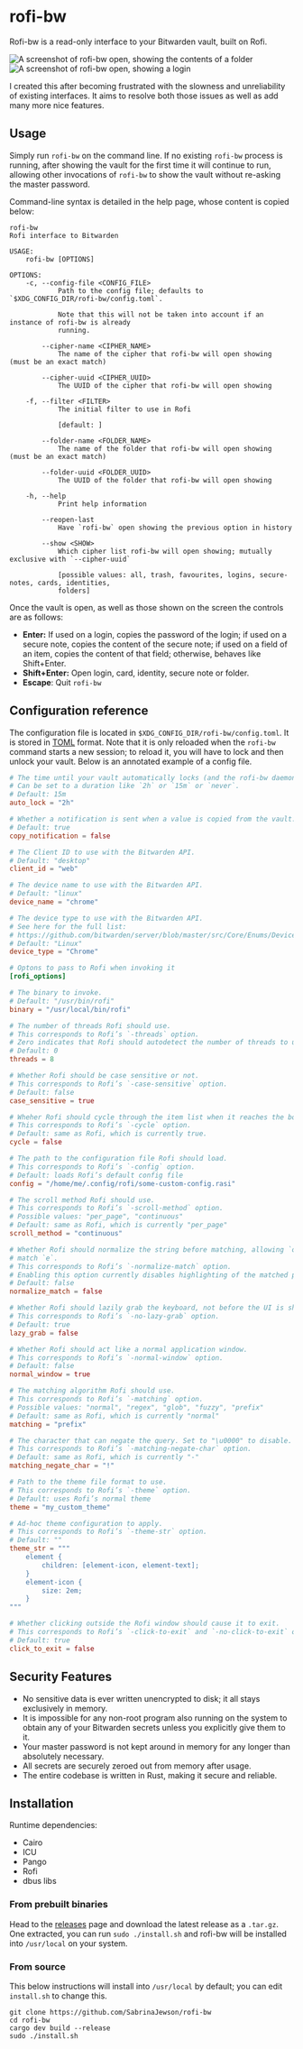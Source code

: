 # rofi-bw

Rofi-bw is a read-only interface to your Bitwarden vault, built on Rofi.

![A screenshot of rofi-bw open, showing the contents of a folder](demos/folder.png)
![A screenshot of rofi-bw open, showing a login](demos/login.png)

I created this
after becoming frustrated with the slowness and unreliability of existing interfaces.
It aims to resolve both those issues
as well as add many more nice features.

## Usage

Simply run `rofi-bw` on the command line.
If no existing `rofi-bw` process is running,
after showing the vault for the first time
it will continue to run,
allowing other invocations of `rofi-bw`
to show the vault without re-asking the master password.

Command-line syntax is detailed in the help page,
whose content is copied below:

```
rofi-bw
Rofi interface to Bitwarden

USAGE:
    rofi-bw [OPTIONS]

OPTIONS:
    -c, --config-file <CONFIG_FILE>
            Path to the config file; defaults to `$XDG_CONFIG_DIR/rofi-bw/config.toml`.

            Note that this will not be taken into account if an instance of rofi-bw is already
            running.

        --cipher-name <CIPHER_NAME>
            The name of the cipher that rofi-bw will open showing (must be an exact match)

        --cipher-uuid <CIPHER_UUID>
            The UUID of the cipher that rofi-bw will open showing

    -f, --filter <FILTER>
            The initial filter to use in Rofi

            [default: ]

        --folder-name <FOLDER_NAME>
            The name of the folder that rofi-bw will open showing (must be an exact match)

        --folder-uuid <FOLDER_UUID>
            The UUID of the folder that rofi-bw will open showing

    -h, --help
            Print help information

        --reopen-last
            Have `rofi-bw` open showing the previous option in history

        --show <SHOW>
            Which cipher list rofi-bw will open showing; mutually exclusive with `--cipher-uuid`

            [possible values: all, trash, favourites, logins, secure-notes, cards, identities,
            folders]
```

Once the vault is open, as well as those shown on the screen the controls are as follows:

- **Enter:** If used on a login, copies the password of the login;
	if used on a secure note, copies the content of the secure note;
	if used on a field of an item, copies the content of that field;
	otherwise, behaves like Shift+Enter.
- **Shift+Enter:** Open login, card, identity, secure note or folder.
- **Escape**: Quit `rofi-bw`

## Configuration reference

The configuration file is located in `$XDG_CONFIG_DIR/rofi-bw/config.toml`.
It is stored in [TOML](https://toml.io/) format.
Note that it is only reloaded when the `rofi-bw` command starts a new session;
to reload it, you will have to lock and then unlock your vault.
Below is an annotated example of a config file.

```toml
# The time until your vault automatically locks (and the rofi-bw daemon exits).
# Can be set to a duration like `2h` or `15m` or `never`.
# Default: 15m
auto_lock = "2h"

# Whether a notification is sent when a value is copied from the vault.
# Default: true
copy_notification = false

# The Client ID to use with the Bitwarden API.
# Default: "desktop"
client_id = "web"

# The device name to use with the Bitwarden API.
# Default: "linux"
device_name = "chrome"

# The device type to use with the Bitwarden API.
# See here for the full list:
# https://github.com/bitwarden/server/blob/master/src/Core/Enums/DeviceType.cs
# Default: "Linux"
device_type = "Chrome"

# Optons to pass to Rofi when invoking it 
[rofi_options]

# The binary to invoke.
# Default: "/usr/bin/rofi"
binary = "/usr/local/bin/rofi"

# The number of threads Rofi should use.
# This corresponds to Rofi’s `-threads` option.
# Zero indicates that Rofi should autodetect the number of threads to use.
# Default: 0
threads = 8

# Whether Rofi should be case sensitive or not.
# This corresponds to Rofi’s `-case-sensitive` option.
# Default: false
case_sensitive = true

# Wheher Rofi should cycle through the item list when it reaches the bottom.
# This corresponds to Rofi’s `-cycle` option.
# Default: same as Rofi, which is currently true.
cycle = false

# The path to the configuration file Rofi should load.
# This corresponds to Rofi’s `-config` option.
# Default: loads Rofi’s default config file
config = "/home/me/.config/rofi/some-custom-config.rasi"

# The scroll method Rofi should use.
# This corresponds to Rofi’s `-scroll-method` option.
# Possible values: "per_page", "continuous"
# Default: same as Rofi, which is currently "per_page"
scroll_method = "continuous"

# Whether Rofi should normalize the string before matching, allowing `o` to match `ö` and `é` to
# match `e`.
# This corresponds to Rofi’s `-normalize-match` option.
# Enabling this option currently disables highlighting of the matched part.
# Default: false
normalize_match = false

# Whether Rofi should lazily grab the keyboard, not before the UI is shown.
# This corresponds to Rofi’s `-no-lazy-grab` option.
# Default: true
lazy_grab = false

# Whether Rofi should act like a normal application window.
# This corresponds to Rofi’s `-normal-window` option.
# Default: false
normal_window = true

# The matching algorithm Rofi should use.
# This corresponds to Rofi’s `-matching` option.
# Possible values: "normal", "regex", "glob", "fuzzy", "prefix"
# Default: same as Rofi, which is currently "normal"
matching = "prefix"

# The character that can negate the query. Set to "\u0000" to disable.
# This corresponds to Rofi’s `-matching-negate-char` option.
# Default: same as Rofi, which is currently "-"
matching_negate_char = "!"

# Path to the theme file format to use.
# This corresponds to Rofi’s `-theme` option.
# Default: uses Rofi’s normal theme
theme = "my_custom_theme"

# Ad-hoc theme configuration to apply.
# This corresponds to Rofi’s `-theme-str` option.
# Default: ""
theme_str = """
	element {
		children: [element-icon, element-text];
	}
	element-icon {
		size: 2em;
	}
"""

# Whether clicking outside the Rofi window should cause it to exit.
# This corresponds to Rofi’s `-click-to-exit` and `-no-click-to-exit` options.
# Default: true
click_to_exit = false
```

## Security Features

- No sensitive data is ever written unencrypted to disk;
	it all stays exclusively in memory.
- It is impossible
	for any non-root program also running on the system
	to obtain any of your Bitwarden secrets
	unless you explicitly give them to it.
- Your master password is not kept around in memory for any longer than absolutely necessary.
- All secrets are securely zeroed out from memory after usage.
- The entire codebase is written in Rust, making it secure and reliable.

## Installation

Runtime dependencies:
- Cairo
- ICU
- Pango
- Rofi
- dbus libs

### From prebuilt binaries

Head to the [releases](https://github.com/SabrinaJewson/rofi-bw/releases) page
and download the latest release as a `.tar.gz`.
One extracted, you can run `sudo ./install.sh`
and rofi-bw will be installed into `/usr/local` on your system.

### From source

This below instructions will install into `/usr/local` by default;
you can edit `install.sh` to change this.

```
git clone https://github.com/SabrinaJewson/rofi-bw
cd rofi-bw
cargo dev build --release
sudo ./install.sh
```
